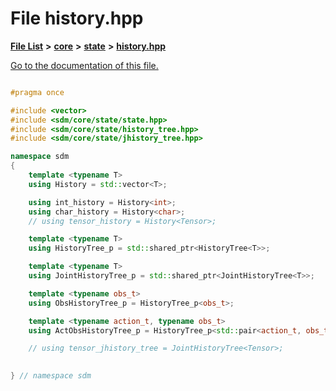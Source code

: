 
# File history.hpp

[**File List**](files.md) **>** [**core**](dir_92216a09053680f71034e5e26026ee62.md) **>** [**state**](dir_d0d8dc666ec4ca9b544d63f25347f269.md) **>** [**history.hpp**](history_8hpp.md)

[Go to the documentation of this file.](history_8hpp.md) 


````cpp

#pragma once

#include <vector>
#include <sdm/core/state/state.hpp>
#include <sdm/core/state/history_tree.hpp>
#include <sdm/core/state/jhistory_tree.hpp>

namespace sdm
{
    template <typename T>
    using History = std::vector<T>;

    using int_history = History<int>;
    using char_history = History<char>;
    // using tensor_history = History<Tensor>;

    template <typename T>
    using HistoryTree_p = std::shared_ptr<HistoryTree<T>>;

    template <typename T>
    using JointHistoryTree_p = std::shared_ptr<JointHistoryTree<T>>;

    template <typename obs_t>
    using ObsHistoryTree_p = HistoryTree_p<obs_t>;

    template <typename action_t, typename obs_t>
    using ActObsHistoryTree_p = HistoryTree_p<std::pair<action_t, obs_t>>;

    // using tensor_jhistory_tree = JointHistoryTree<Tensor>;
    

} // namespace sdm
````

